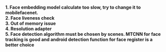 **1. Face embedding model calculate too slow, try to change it to mobilefacenet.** <br>
**2. Face liveness check** <br>
**3. Out of memory issue** <br>
**4. Resolution adapter** <br>
**5. Face detection algorithm must be chosen by scenes. MTCNN for face tracking is good and android detection function for face register is a better choice**<br>
